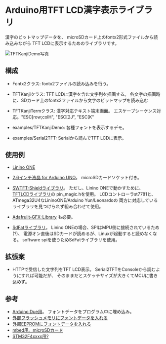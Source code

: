 # Arduino用TFT LCD漢字表示ライブラリ

漢字のビットマップデータを、
microSDカード上のfontx2形式ファイルから読み込みながら
TFT LCDに表示するためのライブラリです。

![TFTKanjiDemo写真](../img/TFTKanjiDemo.jpg)

## 構成
* Fontx2クラス: fontx2ファイルの読み込みを行う。
* TFTKanjiクラス: TFT LCDに漢字を含む文字列を描画する。
  各文字の描画時に、SDカード上のfontx2ファイルから文字のビットマップを読み込む
* TFTKanjiTermクラス: 漢字対応テキスト端末画面。
  エスケープシーケンス対応。"ESC[row;colH", "ESC[2J", "ESC[K"

* examples/TFTKanjiDemo: 各種フォントを表示するデモ。
* examples/Serial2TFT: Serialから読んでTFT LCDに表示。

## 使用例
* [Linino ONE](https://www.switch-science.com/catalog/2152/)
* [2.6インチ液晶 for Arduino UNO](http://www.aitendo.com/product/9482)。
  microSDカードソケット付き。

* [SWTFT-Shieldライブラリ](https://github.com/Smoke-And-Wires/TFT-Shield-Example-Code)。
  ただし、Linino ONEで動かすために、
  [TFTLCDライブラリ](https://github.com/adafruit/TFTLCD-Library)の
  pin_magic.hを使用。
  LCDコントローラst7781と、ATmega32U4なLininoONE/Arduino Yun/Leonardoの
  両方に対応しているライブラリを見つけられず組み合わせて使用。
 * [Adafruiit-GFX-Library](https://github.com/adafruit/Adafruit-GFX-Library)
   も必要。
* [SdFatライブラリ](https://github.com/greiman/SdFat)。
  Linino ONEの場合、SPIはMPU側に接続されているため(?)、
  電源オン直後はSDカードが読めるが、Linuxが起動すると読めなくなる。
  software spiを使うためSdFatライブラリを使用。

## 拡張案
* HTTPで受信した文字列をTFT LCD表示。
  Serial2TFTをConsoleから読むようにすれば可能だが、
  そのままだとスケッチサイズが大きくてMCUに書き込めず。

## 参考
* [Arduino Due用](http://projectc3.seesaa.net/article/366244240.html)。
  フォントデータをプログラム中に埋め込み。
* [外部フラッシュメモリにフォントデータを入れる](http://nuneno.cocolog-nifty.com/blog/2015/02/arduinorom-a11f.html)
* [外部EEPROMにフォントデータを入れる](http://nuneno.cocolog-nifty.com/blog/2014/01/arduinoi2ceepro.html)
* [mbed用。microSDカード](http://kanpapa.com/today/2011/11/mbed-16dotfont-vfd.html)
* [STM32F4xxxx用?](http://nemuisan.blog.bai.ne.jp/?search=fontx2)

